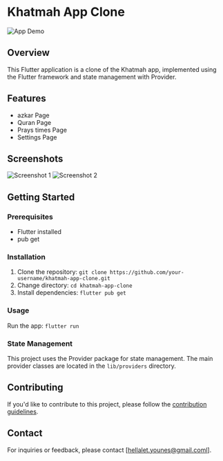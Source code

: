# Khatmah App Clone

![App Demo](link_to_demo_gif_or_screenshot.gif)

## Overview

This Flutter application is a clone of the Khatmah app, implemented using the Flutter framework and state management with Provider.

## Features

- azkar Page
- Quran Page
- Prays times Page
- Settings Page

  
## Screenshots

![Screenshot 1](link_to_screenshot_1.png)
![Screenshot 2](link_to_screenshot_2.png)

## Getting Started

### Prerequisites

- Flutter installed
- pub get

### Installation

1. Clone the repository: `git clone https://github.com/your-username/khatmah-app-clone.git`
2. Change directory: `cd khatmah-app-clone`
3. Install dependencies: `flutter pub get`

### Usage

Run the app: `flutter run`

### State Management

This project uses the Provider package for state management. The main provider classes are located in the `lib/providers` directory.


## Contributing

If you'd like to contribute to this project, please follow the [contribution guidelines](CONTRIBUTING.md).

## Contact

For inquiries or feedback, please contact [hellalet.younes@gmail.coml].

